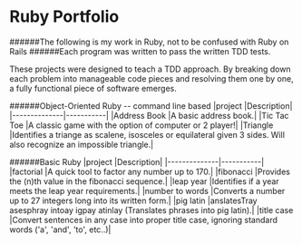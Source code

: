 Ruby Portfolio
====================
######The following is my work in Ruby, not to be confused with Ruby on Rails
######Each program was written to pass the written TDD tests.

These projects were designed to teach a TDD approach. By breaking down each problem into manageable code pieces and resolving them one by one, a fully functional piece of software emerges.

######Object-Oriented Ruby -- command line based
|project       |Description|
|--------------|-----------|
|Address Book  |A basic address book.|
|Tic Tac Toe   |A classic game with the option of computer or 2 player!|
|Triangle      |Identifies a triange as scalene, isosceles or equilateral given 3 sides. Will also recognize an impossible triangle.|



######Basic Ruby
|project       |Description|
|--------------|-----------|
|factorial     |A quick tool to factor any number up to 170.|
|fibonacci     |Provides the (n)th value in the fibonacci sequence.|
|leap year     |Identifies if a year meets the leap year requirements.|
|number to words       |Converts a number up to 27 integers long into its written form.|
|pig latin     |anslatesTray asesphray intoay igpay atinlay (Translates phrases into pig latin).|
|title case    |Convert sentences in any case into proper title case, ignoring standard words ('a', 'and', 'to', etc..)|
